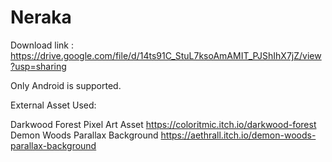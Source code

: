 # Neraka
Download link : https://drive.google.com/file/d/14ts91C_StuL7ksoAmAMIT_PJShIhX7jZ/view?usp=sharing

Only Android is supported. 

External Asset Used:

Darkwood Forest Pixel Art Asset    https://coloritmic.itch.io/darkwood-forest
Demon Woods Parallax Background    https://aethrall.itch.io/demon-woods-parallax-background 
 
